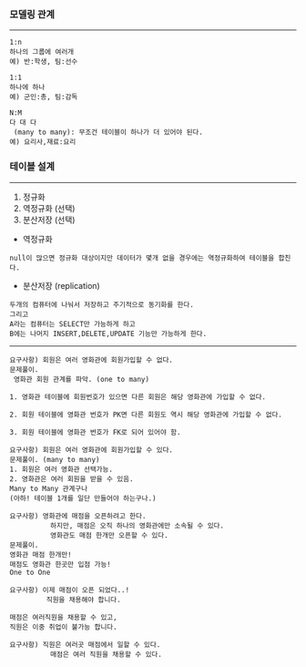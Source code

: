 ### 모델링 관계
---
```
1:n
하나의 그룹에 여러개 
예) 반:학생, 팀:선수

1:1
하나에 하나
예) 군인:총, 팀:감독

N:M
다 대 다
 (many to many): 무조건 테이블이 하나가 더 있어야 된다.
예) 요리사,재료:요리
```
### 테이블 설계
---
1. 정규화
2. 역정규화 (선택)
3. 분산저장 (선택)

- 역정규화
```
null이 많으면 정규화 대상이지만 데이터가 몇개 없을 경우에는 역정규화하여 테이블을 합친다.
```

- 분산저장 (replication)
```
두개의 컴퓨터에 나눠서 저장하고 주기적으로 동기화를 한다.
그리고
A라는 컴퓨터는 SELECT만 가능하게 하고
B에는 나머지 INSERT,DELETE,UPDATE 기능만 가능하게 한다.
```
---
```
요구사항) 회원은 여러 영화관에 회원가입할 수 없다.  
문제풀이.
 영화관 회원 관계를 파악. (one to many)

1. 영화관 테이블에 회원번호가 있으면 다른 회원은 해당 영화관에 가입할 수 없다.

2. 회원 테이블에 영화관 번호가 PK면 다른 회원도 역시 해당 영화관에 가입할 수 없다.

3. 회원 테이블에 영화관 번호가 FK로 되어 있어야 함.
```

```
요구사항) 회원은 여러 영화관에 회원가입할 수 있다.  
문제풀이. (many to many)
1. 회원은 여러 영화관 선택가능.
2. 영화관은 여러 회원을 받을 수 있음.
Many to Many 관계구나
(아하! 테이블 1개를 일단 만들어야 하는구나.)
```

```
요구사항) 영화관에 매점을 오픈하려고 한다.
          하지만, 매점은 오직 하나의 영화관에만 소속될 수 있다.
          영화관도 매점 한개만 오픈할 수 있다.
문제풀이.
영화관 매점 한개만!
매점도 영화관 한곳만 입점 가능!
One to One
```

```
요구사항) 이제 매점이 오픈 되었다..!
         직원을 채용해야 합니다.

매점은 여러직원을 채용할 수 있고,
직원은 이중 취업이 불가능 합니다.
```

```
요구사항) 직원은 여러곳 매점에서 일할 수 있다.
          매점은 여러 직원을 채용할 수 있다.
```